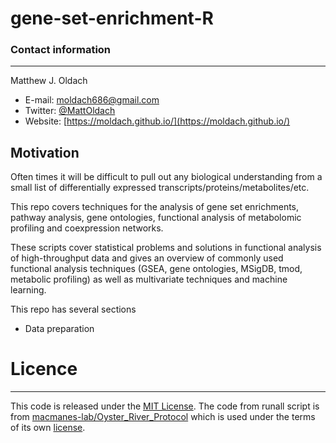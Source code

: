 # gene-set-enrichment-R

### Contact information
***
Matthew J. Oldach 

+ E-mail: moldach686@gmail.com
+ Twitter: [@MattOldach](https://twitter.com/MattOldach)
+ Website: [https://moldach.github.io/](https://moldach.github.io/)

## Motivation

Often times it will be difficult to pull out any biological understanding from a small list of differentially expressed transcripts/proteins/metabolites/etc. 

This repo covers techniques for the analysis of gene set enrichments, pathway analysis, gene ontologies, functional analysis of metabolomic profiling and coexpression networks.

These scripts cover statistical problems and solutions in functional analysis of high-throughput data and gives an overview of commonly used functional analysis techniques (GSEA, gene ontologies, MSigDB, tmod, metabolic profiling) as well as multivariate techniques and machine learning.

This repo has several sections
+ Data preparation 

# Licence
***
This code is released under the [MIT License](https://lmullen.mit-license.org/). The code from runall script is from [macmanes-lab/Oyster_River_Protocol](https://github.com/macmanes-lab/Oyster_River_Protocol) which is used under the terms of its own [license](https://github.com/macmanes-lab/Oyster_River_Protocol).
